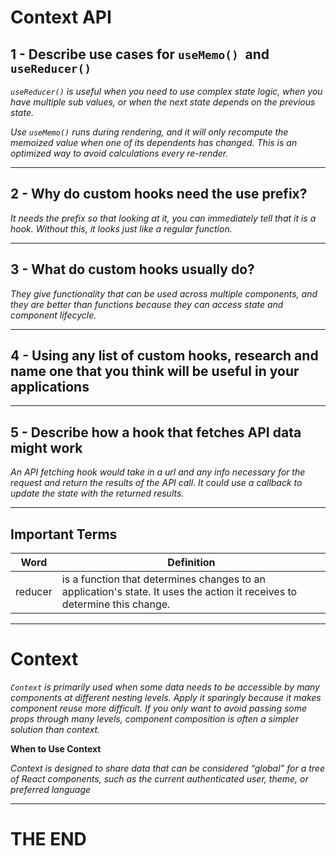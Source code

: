# Context API

## 1 - Describe use cases for `useMemo() `and `useReducer()`

*`useReducer()` is useful when you need to use complex state logic, when you have multiple sub values, or when the next state depends on the previous state.*

*Use `useMemo()` runs during rendering, and it will only recompute the memoized value when one of its dependents has changed. This is an optimized way to avoid calculations every re-render.*

---

## 2 - Why do custom hooks need the use prefix?

*It needs the prefix so that looking at it, you can immediately tell that it is a hook. Without this, it looks just like a regular function.*

---

## 3 - What do custom hooks usually do?

*They give functionality that can be used across multiple components, and they are better than functions because they can access state and component lifecycle.*

---

## 4 - Using any list of custom hooks, research and name one that you think will be useful in your applications 



---

## 5 - Describe how a hook that fetches API data might work 

*An API fetching hook would take in a url and any info necessary for the request and return the results of the API call. It could use a callback to update the state with the returned results.*

---

## Important Terms


Word | Definition 
------------ | -------------
reducer | is a function that determines changes to an application's state. It uses the action it receives to determine this change.


---

# Context 

*`Context` is primarily used when some data needs to be accessible by many components at different nesting levels. Apply it sparingly because it makes component reuse more difficult. If you only want to avoid passing some props through many levels, component composition is often a simpler solution than context.*

**When to Use Context**

*Context is designed to share data that can be considered “global” for a tree of React components, such as the current authenticated user, theme, or preferred language*

---

# THE END